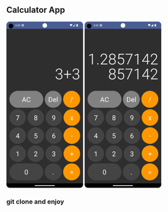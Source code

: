 
## Calculator App
<img src="app/Screenshot_20240118_174950.png" width="200px"/>

<img src="app/Screenshot_20240118_175038.png" width="200px"/>

### git clone and enjoy
